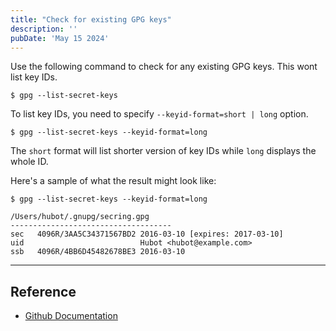 ```yaml
---
title: "Check for existing GPG keys"
description: ''
pubDate: 'May 15 2024'
---
```


Use the following command to check for any existing GPG keys. This wont list key IDs.
```shell
$ gpg --list-secret-keys
```

To list key IDs, you need to specify `--keyid-format=short | long` option.
```shell
$ gpg --list-secret-keys --keyid-format=long
```

The `short` format will list shorter version of key IDs while `long` displays the whole ID.

Here's a sample of what the result might look like:
```shell
$ gpg --list-secret-keys --keyid-format=long

/Users/hubot/.gnupg/secring.gpg
------------------------------------
sec   4096R/3AA5C34371567BD2 2016-03-10 [expires: 2017-03-10]
uid                          Hubot <hubot@example.com>
ssb   4096R/4BB6D45482678BE3 2016-03-10
```

---

## Reference
- [Github Documentation](https://docs.github.com/en/authentication/managing-commit-signature-verification/checking-for-existing-gpg-keys)
